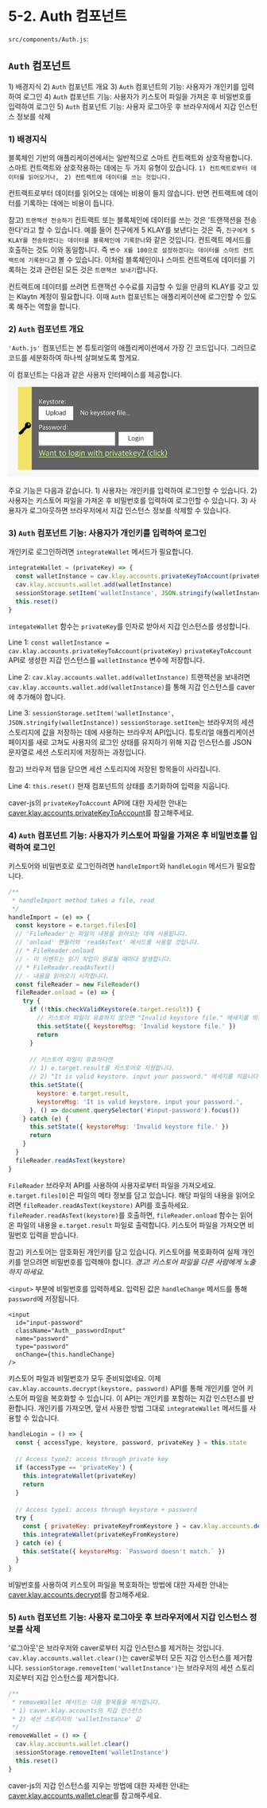 # 5-2. Auth 컴포넌트 <a id="5-2-auth-component"></a>

`src/components/Auth.js`:

## `Auth` 컴포넌트 <a id="auth-component"></a>

1\) 배경지식 2\) `Auth` 컴포넌트 개요 3\) `Auth` 컴포넌트의 기능: 사용자가 개인키를 입력하여 로그인 4\) `Auth` 컴포넌트 기능: 사용자가 키스토어 파일을 가져온 후 비밀번호를 입력하여 로그인 5\) `Auth` 컴포넌트 기능: 사용자 로그아웃 후 브라우저에서 지갑 인스턴스 정보를 삭제

### 1\) 배경지식 <a id="1-background"></a>

블록체인 기반의 애플리케이션에서는 일반적으로 스마트 컨트랙트와 상호작용합니다. 스마트 컨트랙트와 상호작용하는 데에는 두 가지 유형이 있습니다. `1) 컨트랙트로부터 데이터를 읽어오거나, ` `2) 컨트랙트에 데이터를 쓰는 것입니다.`

컨트랙트로부터 데이터를 읽어오는 데에는 비용이 들지 않습니다. 반면 컨트랙트에 데이터를 기록하는 데에는 비용이 듭니다.

참고\) `트랜잭션 전송하기` 컨트랙트 또는 블록체인에 데이터를 쓰는 것은 '트랜잭션을 전송한다'라고 할 수 있습니다. 예를 들어 친구에게 5 KLAY를 보낸다는 것은 즉, `친구에게 5 KLAY를 전송하였다는 데이터를 블록체인에 기록핟나`와 같은 것입니다. 컨트랙트 메서드를 호출하는 것도 이와 동일합니다. 즉 `변수 X를 100으로 설정하겠다는 데이터를 스마트 컨트랙트에 기록한다`고 볼 수 있습니다. 이처럼 블록체인이나 스마트 컨트랙트에 데이터를 기록하는 것과 관련된 모든 것은 `트랜잭션 보내기`랍니다.

컨트랙트에 데이터를 쓰려면 트랜잭션 수수료를 지급할 수 있을 만큼의 KLAY를 갖고 있는 Klaytn 계정이 필요합니다. 이때 `Auth` 컴포넌트는 애플리케이션에 로그인할 수 있도록 해주는 역할을 합니다.

### 2\) `Auth` 컴포넌트 개요 <a id="2-auth-component-overview"></a>

`'Auth.js'` 컴포넌트는 본 튜토리얼의 애플리케이션에서 가장 긴 코드입니다. 그러므로 코드를 세분화하여 하나씩 살펴보도록 할게요.

이 컴포넌트는 다음과 같은 사용자 인터페이스를 제공합니다. ![auth 컴포넌트](../images/tutorial-auth-component.png)

주요 기능은 다음과 같습니다. 1\) 사용자는 개인키를 입력하여 로그인할 수 있습니다. 2\) 사용자는 키스토어 파일을 가져온 후 비밀번호를 입력하여 로그인할 수 있습니다. 3\) 사용자가 로그아웃하면 브라우저에서 지갑 인스턴스 정보를 삭제할 수 있습니다.

### 3\) `Auth` 컴포넌트 기능: 사용자가 개인키를 입력하여 로그인 <a id="3-auth-component-feature-user-can-input-private-key-to-login"></a>

개인키로 로그인하려면 `integrateWallet` 메서드가 필요합니다.

```javascript
integrateWallet = (privateKey) => {
  const walletInstance = cav.klay.accounts.privateKeyToAccount(privateKey)
  cav.klay.accounts.wallet.add(walletInstance)
  sessionStorage.setItem('walletInstance', JSON.stringify(walletInstance))
  this.reset()
}
```

`integateWallet` 함수는 `privateKey`를 인자로 받아서 지갑 인스턴스를 생성합니다.

Line 1: `const walletInstance = cav.klay.accounts.privateKeyToAccount(privateKey)` `privateKeyToAccount` API로 생성한 지갑 인스턴스를 `walletInstance` 변수에 저장합니다.

Line 2: `cav.klay.accounts.wallet.add(walletInstance)` 트랜잭션을 보내려면 `cav.klay.accounts.wallet.add(walletInstance)`를 통해 지갑 인스턴스를 caver에 추가해야 합니다.

Line 3: `sessionStorage.setItem('walletInstance', JSON.stringify(walletInstance))` `sessionStorage.setItem`는 브라우저의 세션 스토리지에 값을 저장하는 데에 사용하는 브라우저 API입니다. 튜토리얼 애플리케이션 페이지를 새로 고쳐도 사용자의 로그인 상태를 유지하기 위해 지갑 인스턴스를 JSON 문자열로 세션 스토리지에 저장하는 과정입니다.

참고\) 브라우저 탭을 닫으면 세션 스토리지에 저장된 항목들이 사라집니다.

Line 4: `this.reset()` 현재 컴포넌트의 상태를 초기화하여 입력을 지웁니다.

caver-js의 `privateKeyToAccount` API에 대한 자세한 안내는 [caver.klay.accounts.privateKeyToAccount](../../../sdk/caver-js/api-references/caver.klay.accounts.md#privatekeytoaccount)를 참고해주세요.

### 4\) `Auth` 컴포넌트 기능: 사용자가 키스토어 파일을 가져온 후 비밀번호를 입력하여 로그인 <a id="4-auth-component-feature-user-can-import-keystore-file-and-input-password-to-log"></a>

키스토어와 비밀번호로 로그인하려면 `handleImport`와 `handleLogin` 메서드가 필요합니다.

```javascript
/**
 * handleImport method takes a file, read
 */
handleImport = (e) => {
  const keystore = e.target.files[0]
  // 'FileReader'는 파일의 내용을 읽어오는 데에 사용됩니다.
  // 'onload' 핸들러와 'readAsText' 메서드를 사용할 것입니다.
  // * FileReader.onload
  // - 이 이벤트는 읽기 작업이 완료될 때마다 발생합니다.
  // * FileReader.readAsText()
  // - 내용을 읽어오기 시작합니다.
  const fileReader = new FileReader()
  fileReader.onload = (e) => {
    try {
      if (!this.checkValidKeystore(e.target.result)) {
        // 키스토어 파일이 유효하지 않으면 "Invalid keystore file." 메세지를 띄웁니다.
        this.setState({ keystoreMsg: 'Invalid keystore file.' })
        return
      }

      // 키스토어 파일이 유효하다면
      // 1) e.target.result를 키스토어로 지정합니다.
      // 2) "It is valid keystore. input your password." 메세지를 띄웁니다.
      this.setState({
        keystore: e.target.result,
        keystoreMsg: 'It is valid keystore. input your password.',
      }, () => document.querySelector('#input-password').focus())
    } catch (e) {
      this.setState({ keystoreMsg: 'Invalid keystore file.' })
      return
    }
  }
  fileReader.readAsText(keystore)
}
```

`FileReader` 브라우저 API를 사용하여 사용자로부터 파일을 가져오세요. `e.target.files[0]`은 파일의 메타 정보를 담고 있습니다. 해당 파일의 내용을 읽어오려면 `fileReader.readAsText(keystore)` API를 호출하세요. `fileReader.readAsText(keystore)`를 호출하면, `fileReader.onload` 함수는 읽어온 파일의 내용을 `e.target.result` 파일로 출력합니다. 키스토어 파일을 가져오면 비밀번호 입력을 받습니다.

참고\) 키스토어는 암호화된 개인키를 담고 있습니다. 키스토어를 복호화하여 실제 개인키를 얻으려면 비밀번호를 입력해야 합니다. _경고! 키스토어 파일을 다른 사람에게 노출하지 마세요._

`<input>` 부분에 비밀번호를 입력하세요. 입력된 값은 `handleChange` 메서드를 통해 `password`에 저장됩니다.

```markup
<input
  id="input-password"
  className="Auth__passwordInput"
  name="password"
  type="password"
  onChange={this.handleChange}
/>
```

키스토어 파일과 비밀번호가 모두 준비되었네요. 이제 `cav.klay.accounts.decrypt(keystore, password)` API를 통해 개인키를 얻어 키스토어 파일을 복호화할 수 있습니다. 이 API는 개인키를 포함하는 지갑 인스턴스를 반환합니다. 개인키를 가져오면, 앞서 사용한 방법 그대로 `integrateWallet` 메서드를 사용할 수 있습니다.

```javascript
handleLogin = () => {
  const { accessType, keystore, password, privateKey } = this.state

  // Access type2: access through private key
  if (accessType == 'privateKey') {
    this.integrateWallet(privateKey)
    return
  }

  // Access type1: access through keystore + password
  try {
    const { privateKey: privateKeyFromKeystore } = cav.klay.accounts.decrypt(keystore, password)
    this.integrateWallet(privateKeyFromKeystore)
  } catch (e) {
    this.setState({ keystoreMsg: `Password doesn't match.` })
  }
}
```

비밀번호를 사용하여 키스토어 파일을 복호화하는 방법에 대한 자세한 안내는 [caver.klay.accounts.decrypt](../../../sdk/caver-js/api-references/caver.klay.accounts.md#decrypt)를 참고해주세요.

### 5\) `Auth` 컴포넌트 기능: 사용자 로그아웃 후 브라우저에서 지갑 인스턴스 정보를 삭제 <a id="5-auth-component-feature-user-can-logout-remove-wallet-instance-information-from"></a>

'로그아웃'은 브라우저와 caver로부터 지갑 인스턴스를 제거하는 것입니다. `cav.klay.accounts.wallet.clear()`는 caver로부터 모든 지갑 인스턴스를 제거합니다. `sessionStorage.removeItem('walletInstance')`는 브라우저의 세션 스토리지로부터 지갑 인스턴스를 제거합니다.

```javascript
/**
 * removeWallet 메서드는 다음 항목들을 제거합니다.
 * 1) caver.klay.accounts의 지갑 인스턴스
 * 2) 세션 스토리지의 'walletInstance' 값
 */
removeWallet = () => {
  cav.klay.accounts.wallet.clear()
  sessionStorage.removeItem('walletInstance')
  this.reset()
}
```

caver-js의 지갑 인스턴스를 지우는 방법에 대한 자세한 안내는 [caver.klay.accounts.wallet.clear](../../../sdk/caver-js/api-references/caver.klay.accounts.md#wallet-clear)를 참고해주세요.

